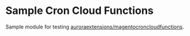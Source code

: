 # Sample Cron Cloud Functions

Sample module for testing [auroraextensions/magentocroncloudfunctions](https://github.com/auroraextensions/magentocroncloudfunctions).
